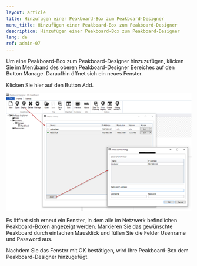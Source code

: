 ```yaml
---
layout: article
title: Hinzufügen einer Peakboard-Box zum Peakboard-Designer
menu_title: Hinzufügen einer Peakboard-Box zum Peakboard-Designer
description: Hinzufügen einer Peakboard-Box zum Peakboard-Designer
lang: de
ref: admin-07
---
```


Um eine Peakboard-Box zum Peakboard-Designer hinzuzufügen, klicken Sie im Menüband des oberen Peakboard-Designer Bereiches auf den Button Manage. Daraufhin öffnet sich ein neues Fenster.

Klicken Sie hier auf den Button Add.

![image_1](/assets/images/admin/add/ErsteSchrittePBBox1.png)

Es öffnet sich erneut ein Fenster, in dem alle im Netzwerk befindlichen Peakboard-Boxen angezeigt werden. Markieren Sie das gewünschte Peakboard durch einfachen Mausklick und füllen Sie die Felder Username und Password aus.

Nachdem Sie das Fenster mit OK bestätigen, wird Ihre Peakboard-Box dem Peakboard-Designer hinzugefügt.

